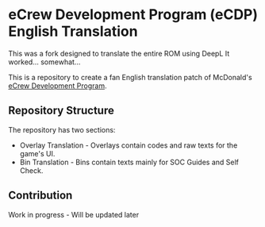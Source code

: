 # eCrew Development Program (eCDP) English Translation
This was a fork designed to translate the entire ROM using DeepL
It worked... somewhat...

This is a repository to create a fan English translation patch of McDonald's [eCrew Development Program](https://en.wikipedia.org/wiki/ECrew_Development_Program).

## Repository Structure
The repository has two sections:
- Overlay Translation - Overlays contain codes and raw texts for the game's UI.
- Bin Translation - Bins contain texts mainly for SOC Guides and Self Check.

## Contribution
Work in progress - Will be updated later
